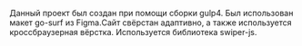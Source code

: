 Данный проект был создан при помощи сборки gulp4. Был использован макет go-surf из Figma.Сайт свёрстан адаптивно, а также используется кроссбраузерная вёрстка. Используется библиотека swiper-js.

